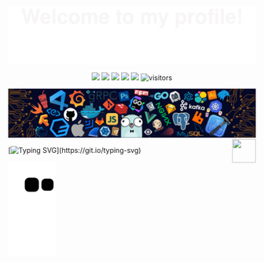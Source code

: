 ![](assets/Bottom_up.svg)

<!--   my-icons -->
<p align="center">
    <a href="https://github.com/Gaobaiawa/Gaobaiawa"><img src="https://img.shields.io/badge/status-updating-brightgreen.svg"></a>
    <a href="https://github.com/python/cpython"><img src="https://img.shields.io/badge/Python-3.10-FF1493.svg"></a>
    <a href="https://github.com/Gaobaiawa/Gaobaiawa/graphs/contributors"><img src="https://img.shields.io/github/contributors/Gaobaiawa/Gaobaiawa?color=blue"></a>
    <a href="https://github.com/Gaobaiawa/Gaobaiawa/stargazers"><img src="https://img.shields.io/github/stars/Gaobaiawa/Gaobaiawa.svg?logo=github"></a>
    <a href="https://github.com/Gaobaiawa/Gaobaiawa/network/members"><img src="https://img.shields.io/github/forks/Gaobaiawa/Gaobaiawa.svg?color=blue&logo=github"></a>
    <img src="https://visitor-badge.laobi.icu/badge?page_id=Gaobaiawa.Gaobaiawa" alt="visitors"/>   
</p>

<!--   my-header-img -->
![](./src/header_.png)
<a href="https://www.python.org/"><img src="https://upload.wikimedia.org/wikipedia/commons/c/c3/Python-logo-notext.svg" align="right" height="48" width="48" ></a>


<!--   my-ticker -->    
[![Typing SVG](https://readme-typing-svg.herokuapp.com?color=%2336BCF7&center=true&vCenter=true&width=600&lines=嗨+这里+👋,+我+是+Gaobaiawa;我+喜欢+纳西妲❤;萝莉+小小的+好可爱;嘿，真没想到你看完了;🐔;)](https://git.io/typing-svg)

<picture>
  <source
    media="(prefers-color-scheme: dark)"
    srcset="https://raw.githubusercontent.com/Gaobaiawa/Gaobaiawa/output/github-contribution-grid-snake-dark.svg"
  />
  <source
    media="(prefers-color-scheme: light)"
    srcset="https://raw.githubusercontent.com/Gaobaiawa/Gaobaiawa/output/github-contribution-grid-snake.svg"
  />
  <img
    alt="github contribution grid snake animation"
    src="https://raw.githubusercontent.com/Gaobaiawa/Gaobaiawa/output/github-contribution-grid-snake.svg"
  />
</picture>
